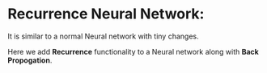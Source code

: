 # Recurrence Neural Network:
It is similar to a normal Neural network with tiny changes.

Here we add **Recurrence** functionality to a Neural network along with **Back Propogation**.


